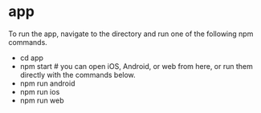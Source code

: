 # app

To run the app, navigate to the directory and run one of the following npm commands.

- cd app
- npm start # you can open iOS, Android, or web from here, or run them directly with the commands below.
- npm run android
- npm run ios
- npm run web